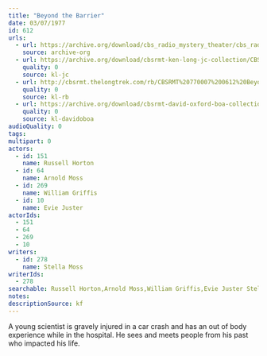 ```yaml
---
title: "Beyond the Barrier"
date: 03/07/1977
id: 612
urls: 
  - url: https://archive.org/download/cbs_radio_mystery_theater/cbs_radio_mystery_theater-0601-0650.zip/cbs_radio_mystery_theater-0601-0650%2Fcbsrmt_0612_beyond_the_barrier.mp3
    source: archive-org
  - url: https://archive.org/download/cbsrmt-ken-long-jc-collection/CBSRMT - 770307 0612 Beyond The Barrier vbr fb2_jc.mp3
    quality: 0
    source: kl-jc
  - url: http://cbsrmt.thelongtrek.com/rb/CBSRMT%20770007%200612%20Beyond%20The%20Barrier_wbbm_rb%20hiss.mp3
    quality: 0
    source: kl-rb
  - url: https://archive.org/download/cbsrmt-david-oxford-boa-collection/CBSRMT-770307-0612-Beyond-the-Barrier-(128-48)_WBBM-JE-{BoA}.mp3
    quality: 0
    source: kl-davidoboa
audioQuality: 0
tags: 
multipart: 0
actors:  
  - id: 151
    name: Russell Horton  
  - id: 64
    name: Arnold Moss  
  - id: 269
    name: William Griffis  
  - id: 10
    name: Evie Juster
actorIds:  
  - 151  
  - 64  
  - 269  
  - 10
writers:  
  - id: 278
    name: Stella Moss
writerIds:  
  - 278
searchable: Russell Horton,Arnold Moss,William Griffis,Evie Juster Stella Moss
notes: 
descriptionSource: kf
---
```

A young scientist is gravely injured in a car crash and has an out of body experience while in the hospital. He sees and meets people from his past who impacted his life.